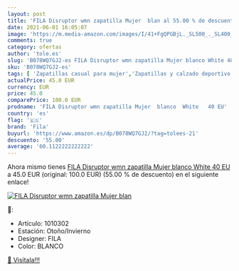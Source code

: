 ```yaml
---
layout: post
title: 'FILA Disruptor wmn zapatilla Mujer  blan al 55.00 % de descuento'
date: 2021-06-01 16:05:07
image: 'https://m.media-amazon.com/images/I/41+FgQPGBjL._SL500_._SL400_.jpg'
comments: true
category: ofertas
author: 'tole.es'
slug: 'B078WQ7GJ2-es FILA Disruptor wmn zapatilla Mujer blanco White 40 EU'
sku: 'B078WQ7GJ2-es'
tags: [ 'Zapatillas casual para mujer','Zapatillas y calzado deportivo para mujer','Zapatos','Zapatos para mujer','Zapatos y complementos','fila','zapatilla', ]
actualPrice: 45.0 EUR
currency: EUR
price: 45.0
comparePrice: 100.0 EUR
prodname: 'FILA Disruptor wmn zapatilla Mujer  blanco  White   40 EU'
country: 'es'
flag: '🇪🇸'
brand: 'Fila'
buyurl: 'https://www.amazon.es/dp/B078WQ7GJ2/?tag=tolees-21'
descuento: '55.00'
average: '60.1122222222222'
---
```


Ahora mismo tienes [FILA Disruptor wmn zapatilla Mujer  blanco  White   40 EU](https://www.amazon.es/dp/B078WQ7GJ2/?tag=tolees-21) a 45.0 EUR (original: 100.0 EUR) (55.00 %  de descuento) en el siguiente enlace!

[![FILA Disruptor wmn zapatilla Mujer  blan](https://m.media-amazon.com/images/I/41+FgQPGBjL._SL500_._SL400_.jpg)](https://www.amazon.es/dp/B078WQ7GJ2/?tag=tolees-21)

🔎:

- Artículo: 1010302
- Estación: Otoño/Invierno
- Designer: FILA
- Color: BLANCO

[🛒 Visítala!!!](https://www.amazon.es/dp/B078WQ7GJ2/?tag=tolees-21)
